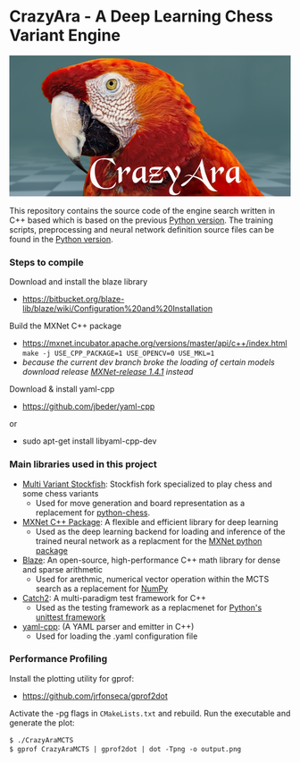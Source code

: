 # CrazyAra - A Deep Learning Chess Variant Engine


![RC_GUI WINDOWS](media/CrazyAra_Logo.png "rc")

This repository contains the source code of the engine search written in C++ based which is based on the previous [Python version](https://github.com/QueensGambit/CrazyAra).
The training scripts, preprocessing and neural network definition source files can be found in the [Python version](https://github.com/QueensGambit/CrazyAra).

### Steps to compile

Download and install the blaze library
* https://bitbucket.org/blaze-lib/blaze/wiki/Configuration%20and%20Installation

Build the MXNet C++ package
* https://mxnet.incubator.apache.org/versions/master/api/c++/index.html
```make -j USE_CPP_PACKAGE=1 USE_OPENCV=0 USE_MKL=1```
* _because the current dev branch broke the loading of certain models download release [MXNet-release 1.4.1](https://github.com/apache/incubator-mxnet/releases) instead_

Download & install yaml-cpp 
* https://github.com/jbeder/yaml-cpp

or 
* sudo apt-get install libyaml-cpp-dev

### Main libraries used in this project

* [Multi Variant Stockfish](https://github.com/QueensGambit/Stockfish): Stockfish fork specialized to play chess and some chess variants
	* Used for move generation and board representation as a replacement for [python-chess](https://github.com/niklasf/python-chess).
* [MXNet C++ Package](https://github.com/apache/incubator-mxnet/tree/master/cpp-package): A flexible and efficient library for deep learning
	* Used as the deep learning backend for loading and inference of the trained neural network as a replacment for the [MXNet python package](https://pypi.org/project/mxnet/)
* [Blaze](https://bitbucket.org/blaze-lib/blaze/src/master/): An open-source, high-performance C++ math library for dense and sparse arithmetic
	* Used for arethmic, numerical vector operation within the MCTS search as a replacement for [NumPy](https://numpy.org/)
* [Catch2](https://github.com/catchorg/Catch2): A multi-paradigm test framework for C++
	* Used as the testing framework as a replacmenet for [Python's unittest framework](https://docs.python.org/3/library/unittest.html)
* [yaml-cpp](https://github.com/jbeder/yaml-cpp): (A YAML parser and emitter in C++)
	* Used for loading the .yaml configuration file

### Performance Profiling 

Install the plotting utility for gprof:
* https://github.com/jrfonseca/gprof2dot

Activate the -pg flags in `CMakeLists.txt` and rebuild.
Run the executable and generate the plot:
```
$ ./CrazyAraMCTS
$ gprof CrazyAraMCTS | gprof2dot | dot -Tpng -o output.png
```
